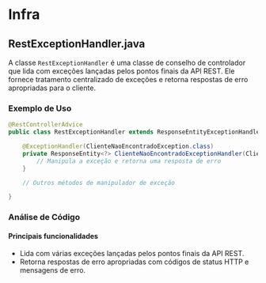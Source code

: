 # Infra

## RestExceptionHandler.java

A classe `RestExceptionHandler` é uma classe de conselho de controlador que lida com exceções lançadas pelos pontos finais da API REST. Ele fornece tratamento centralizado de exceções e retorna respostas de erro apropriadas para o cliente.

### Exemplo de Uso

```java
@RestControllerAdvice
public class RestExceptionHandler extends ResponseEntityExceptionHandler {

    @ExceptionHandler(ClienteNaoEncontradoException.class)
    private ResponseEntity<?> ClienteNaoEncontradoExceptionHandler(ClienteNaoEncontradoException e) {
        // Manipula a exceção e retorna uma resposta de erro
    }

    // Outros métodos de manipulador de exceção

}
```

### Análise de Código

#### Principais funcionalidades

- Lida com várias exceções lançadas pelos pontos finais da API REST.
- Retorna respostas de erro apropriadas com códigos de status HTTP e mensagens de erro.